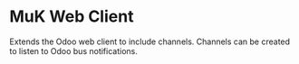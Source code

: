 # MuK Web Client

Extends the Odoo web client to include channels. Channels can be created to listen to Odoo bus notifications. 